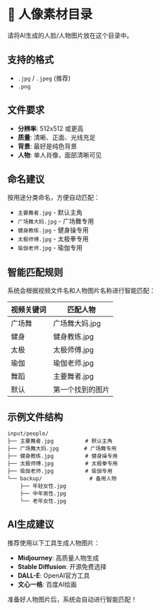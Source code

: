 # 👤 人像素材目录

请将AI生成的人脸/人物图片放在这个目录中。

## 支持的格式
- `.jpg` / `.jpeg` (推荐)
- `.png`

## 文件要求
- **分辨率**: 512x512 或更高
- **质量**: 清晰、正面、光线充足
- **背景**: 最好是纯色背景
- **人物**: 单人肖像，面部清晰可见

## 命名建议
按用途分类命名，方便自动匹配：
- `主要舞者.jpg` - 默认主角
- `广场舞大妈.jpg` - 广场舞专用
- `健身教练.jpg` - 健身操专用
- `太极师傅.jpg` - 太极拳专用
- `瑜伽老师.jpg` - 瑜伽专用

## 智能匹配规则
系统会根据视频文件名和人物图片名称进行智能匹配：

| 视频关键词 | 匹配人物 |
|-----------|---------|
| 广场舞 | 广场舞大妈.jpg |
| 健身 | 健身教练.jpg |
| 太极 | 太极师傅.jpg |
| 瑜伽 | 瑜伽老师.jpg |
| 舞蹈 | 主要舞者.jpg |
| 默认 | 第一个找到的图片 |

## 示例文件结构
```
input/people/
├── 主要舞者.jpg          # 默认主角
├── 广场舞大妈.jpg        # 广场舞专用
├── 健身教练.jpg          # 健身操专用
├── 太极师傅.jpg          # 太极拳专用
├── 瑜伽老师.jpg          # 瑜伽专用
└── backup/               # 备用人物
    ├── 年轻女性.jpg
    ├── 中年男性.jpg
    └── 老年女性.jpg
```

## AI生成建议
推荐使用以下工具生成人物图片：
- **Midjourney**: 高质量人物生成
- **Stable Diffusion**: 开源免费选择
- **DALL-E**: OpenAI官方工具
- **文心一格**: 百度AI绘画

准备好人物图片后，系统会自动进行智能匹配！
